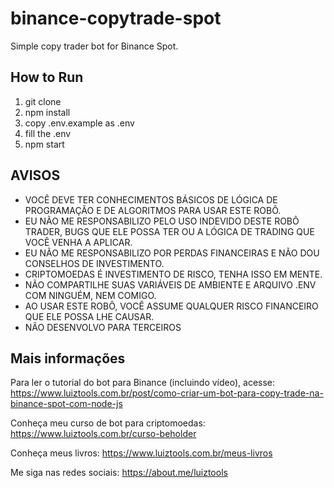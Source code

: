# binance-copytrade-spot
Simple copy trader bot for Binance Spot.

## How to Run

1. git clone
2. npm install
3. copy .env.example as .env
4. fill the .env
5. npm start

## AVISOS

- VOCÊ DEVE TER CONHECIMENTOS BÁSICOS DE LÓGICA DE PROGRAMAÇÃO E DE ALGORITMOS PARA USAR ESTE ROBÔ.
- EU NÃO ME RESPONSABILIZO PELO USO INDEVIDO DESTE ROBÔ TRADER, BUGS QUE ELE POSSA TER OU A LÓGICA DE TRADING QUE VOCÊ VENHA A APLICAR.
- EU NÃO ME RESPONSABILIZO POR PERDAS FINANCEIRAS E NÃO DOU CONSELHOS DE INVESTIMENTO.
- CRIPTOMOEDAS É INVESTIMENTO DE RISCO, TENHA ISSO EM MENTE.
- NÃO COMPARTILHE SUAS VARIÁVEIS DE AMBIENTE E ARQUIVO .ENV COM NINGUÉM, NEM COMIGO.
- AO USAR ESTE ROBÔ, VOCÊ ASSUME QUALQUER RISCO FINANCEIRO QUE ELE POSSA LHE CAUSAR.
- NÃO DESENVOLVO PARA TERCEIROS

## Mais informações

Para ler o tutorial do bot para Binance (incluindo vídeo), acesse: https://www.luiztools.com.br/post/como-criar-um-bot-para-copy-trade-na-binance-spot-com-node-js

Conheça meu curso de bot para criptomoedas: https://www.luiztools.com.br/curso-beholder

Conheça meus livros: https://www.luiztools.com.br/meus-livros

Me siga nas redes sociais: https://about.me/luiztools
